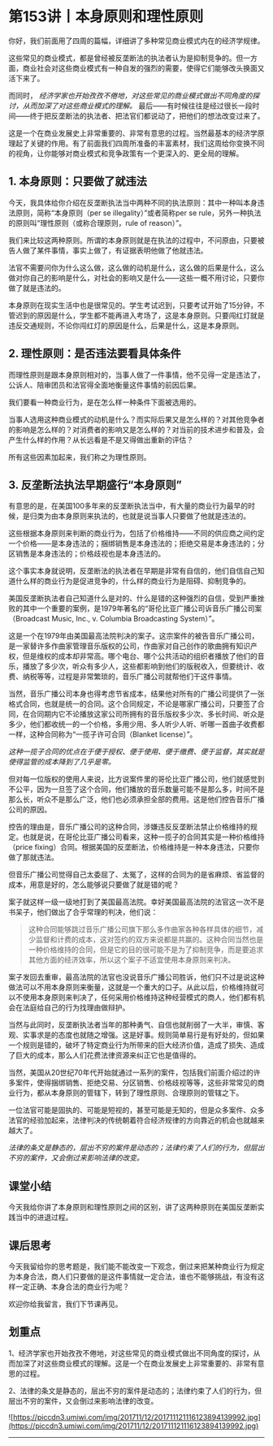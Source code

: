 # 第153讲丨本身原则和理性原则

你好，我们前面用了四周的篇幅，详细讲了多种常见商业模式内在的经济学规律。

这些常见的商业模式，都是曾经被反垄断法的执法者认为是抑制竞争的。但一方面，商业社会对这些商业模式有一种自发的强烈的需要，使得它们能够改头换面又活下来了。

而同时， *经济学家也开始孜孜不倦地，对这些常见的商业模式做出不同角度的探讨，从而加深了对这些商业模式的理解。* 最后——有时候往往是经过很长一段时间——终于把反垄断法的执法者、把法官们都说动了，把他们的想法改变过来了。

这是一个在商业发展史上非常重要的、非常有意思的过程。当然最基本的经济学原理起了关键的作用。有了前面我们四周所准备的丰富素材，我们这周给你变换不同的视角，让你能够对商业模式和竞争政策有一个更深入的、更全局的理解。

## 1. 本身原则：只要做了就违法

今天，我具体给你介绍在反垄断执法当中两种不同的执法原则：其中一种叫本身违法原则，简称“本身原则（per se illegality）”或者简称per se rule，另外一种执法的原则叫“理性原则（或称合理原则，rule of reason）”。

我们来比较这两种原则。所谓的本身原则就是在执法的过程中，不问原由，只要被告人做了某件事情，事实上做了，有证据表明他做了他就违法。

法官不需要问你为什么这么做，这么做的动机是什么，这么做的后果是什么，这么做对你自己的影响是什么，对社会的影响又是什么——这些一概不用讨论，只要你做了就是违法的。

本身原则在现实生活中也是很常见的。学生考试迟到，只要考试开始了15分钟，不管迟到的原因是什么，学生都不能再进入考场了，这是本身原则。只要闯红灯就是违反交通规则，不论你闯红灯的原因是什么，后果是什么，这是本身原则。

## 2. 理性原则：是否违法要看具体条件

而理性原则是跟本身原则相对的，当事人做了一件事情，他不见得一定是违法了，公诉人、陪审团员和法官得全面地衡量这件事情的前因后果。

我们要看一种商业行为，是在怎么样一种条件下面被选用的。

当事人选用这种商业模式的动机是什么？而实际后果又是怎么样的？对其他竞争者的影响是怎么样的？对消费者的影响又是怎么样的？对当前的技术进步和普及，会产生什么样的作用？从长远看是不是又得做出重新的评估？

所有这些因素加起来，我们称之为理性原则。

## 3. 反垄断法执法早期盛行“本身原则”

有意思的是，在美国100多年来的反垄断执法当中，有大量的商业行为最早的时候，是归类为由本身原则来执法的，也就是说当事人只要做了他就是违法的。

这些根据本身原则来判断的商业行为，包括了价格维持——不同的供应商之间约定一个价格——是本身违法的；捆绑销售是本身违法的；拒绝交易是本身违法的；分区销售是本身违法的；价格歧视也是本身违法的。

这个事实本身就说明，反垄断法的执法者在早期是非常有自信的，他们自信自己知道什么样的商业行为是促进竞争的，什么样的商业行为是阻碍、抑制竞争的。

美国反垄断执法者自己知道什么是对的、什么是错的这种强烈的自信，受到严重挫败的其中一个重要的案例，是1979年著名的“哥伦比亚广播公司诉音乐广播公司案（Broadcast Music, Inc., v. Columbia Broadcasting System）”。

这是一个在1979年由美国最高法院判决的案子。这宗案件的被告音乐广播公司，是一家替许多作曲家管理音乐版权的公司，作曲家对自己创作的歌曲拥有知识产权，但是维权的成本却非常高。哪个电台、哪个公共活动的组织者播放了他们的音乐，播放了多少次，听众有多少人，这些都影响到他们的版税收入，但要统计、收费、纳税等等，过程是非常繁琐的，音乐广播公司就帮他们干这件事情。

当然，音乐广播公司本身也得考虑节省成本，结果他对所有的广播公司提供了一张格式合同，也就是统一的合同。这个合同规定，不论是哪家广播公司，只要签了合同，在合同期内它不论播放这家公司所拥有的音乐版权多少次、多长时间、听众是多少，他们都收统一的一个价格，多用少用、多人听少人听、听哪一首曲子收费都一样，这种合同称为“一揽子许可合同（Blanket license）”。

 *这种一揽子合同的优点在于便于授权、便于使用、便于缴费、便于监督，其实就是使得监管的成本降到了几乎是零。*

但对每一位版权的使用人来说，比方说案件里的哥伦比亚广播公司，他们就感觉到不公平，因为一旦签了这个合同，他们播放的音乐数量可能不是那么多，时间不是那么长，听众不是那么广泛，他们也必须承担全部的费用。这是他们控告音乐广播公司的原因。

控告的理由是，音乐广播公司的这种合同，涉嫌违反反垄断法禁止价格维持的规定。也就是说，在哥伦比亚广播公司看来，这种一揽子的合同其实是一种价格维持（price fixing）合同。根据美国的反垄断法，价格维持是一种本身违法，只要你做了那就违法。

但音乐广播公司觉得自己太委屈了、太冤了，这样的合同为的是省麻烦、省监督的成本，用意是好的，怎么能够说只要做了就是错的呢？

案子就这样一级一级地打到了美国最高法院。幸好美国最高法院的法官这一次不是书呆子，他们做出了合乎常理的判决，他们说：

> 这种合同能够跳过音乐广播公司旗下那么多作曲家各种各样具体的细节，减少监督和计费的成本，这对签约的双方来说都是共赢的。这种合同当然也是一种价格维持的合同，但是它的目的很可能不是为了抑制竞争，而是要追求其他方面的经济效率，所以这个案子不适宜使用本身原则来判决。

案子发回去重审，最高法院的法官也没说音乐广播公司胜诉，他们只不过是说这种做法可以不用本身原则来衡量，这就是一个重大的口子。从此以后，价格维持就可以不使用本身原则来判决了，任何采用价格维持这种经营模式的商人，他们都有机会在法庭给自己的行为找理由做辩护。

当然与此同时，反垄断执法者当年的那种勇气、自信也就削弱了一大半，审慎、客观、实事求是的态度也就随之增强。这是好事。规则简单易行是有好处的，但如果一个规则是错的，破坏了特定商业行为所带来的巨大经济价值，造成了损失、造成了巨大的成本，那么人们花费法律资源来纠正它也是值得的。

当然，美国从20世纪70年代开始就通过一系列的案件，包括我们前面介绍过的许多案件，使得捆绑销售、拒绝交易、分区销售、价格歧视等等，这些非常常见的商业行为，都从本身原则的管辖下，转到了理性原则、合理原则的管辖之下。

一位法官可能是固执的、可能是短视的，甚至可能是无知的，但是众多案件、众多法官的经验加起来，法律判决的传统朝着符合经济规律的方向靠近的机会也就越来越大了。

 *法律的条文是静态的，层出不穷的案件是动态的；法律约束了人们的行为，但层出不穷的案件，又会倒过来影响法律的改变。*

## 课堂小结

今天我给你讲了本身原则和理性原则之间的区别，讲了这两种原则在美国反垄断实践当中的进退过程。

## 课后思考

今天我留给你的思考题是，我们能不能改变一下观念，倒过来把某种商业行为规定为本身合法，商人们只要做的是这件事情就一定合法，谁也不能够挑战，有没有这样一定正确、本身合法的商业行为呢？

欢迎你给我留言，我们下节课再见。

## 划重点

1、经济学家也开始孜孜不倦地，对这些常见的商业模式做出不同角度的探讨，从而加深了对这些商业模式的理解。这是一个在商业发展史上非常重要的、非常有意思的过程。

2、法律的条文是静态的，层出不穷的案件是动态的；法律约束了人们的行为，但层出不穷的案件，又会倒过来影响法律的改变。


![https://piccdn3.umiwi.com/img/201711/12/201711121116123894139992.jpg](https://piccdn3.umiwi.com/img/201711/12/201711121116123894139992.jpg)

---
